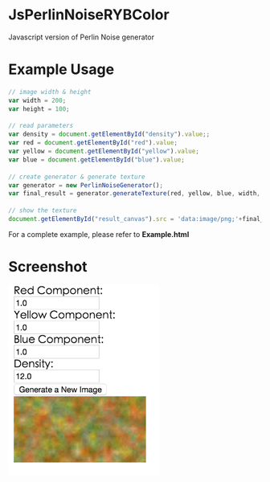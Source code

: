 JsPerlinNoiseRYBColor
=====================

Javascript version of Perlin Noise generator

Example Usage
=============

```javascript
// image width & height
var width = 200;
var height = 100;

// read parameters
var density = document.getElementById("density").value;;
var red = document.getElementById("red").value;
var yellow = document.getElementById("yellow").value;
var blue = document.getElementById("blue").value;

// create generator & generate texture
var generator = new PerlinNoiseGenerator();	
var final_result = generator.generateTexture(red, yellow, blue, width, height, density);

// show the texture
document.getElementById("result_canvas").src = 'data:image/png;'+final_result;
```

For a complete example, please refer to **Example.html**

Screenshot
==========

<img src="https://raw.githubusercontent.com/lheric/JsPerlinNoiseRYBColor/master/screenshot.png" align="left" width="300" >
